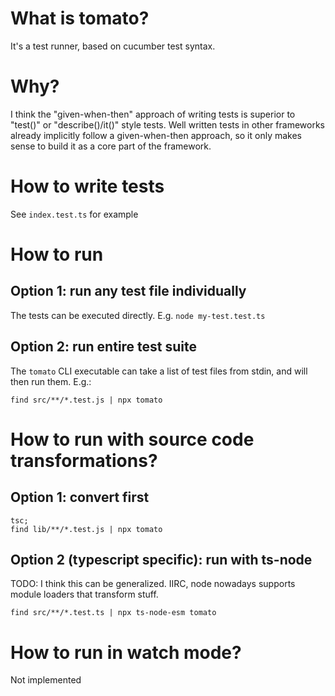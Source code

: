 # What is tomato?

It's a test runner, based on cucumber test syntax.

# Why?

I think the "given-when-then" approach of writing tests is superior to "test()" or "describe()/it()" style tests.
Well written tests in other frameworks already implicitly follow a given-when-then approach,
so it only makes sense to build it as a core part of the framework.

# How to write tests

See `index.test.ts` for example

# How to run
## Option 1: run any test file individually

The tests can be executed directly. E.g. `node my-test.test.ts`

## Option 2: run entire test suite

The `tomato` CLI executable can take a list of test files from stdin, and will then run them. E.g.:

```
find src/**/*.test.js | npx tomato
```

# How to run with source code transformations?
## Option 1: convert first

```
tsc;
find lib/**/*.test.js | npx tomato
```

## Option 2 (typescript specific): run with ts-node
TODO: I think this can be generalized. IIRC, node nowadays supports module loaders that transform stuff.
```
find src/**/*.test.ts | npx ts-node-esm tomato
```

# How to run in watch mode?
Not implemented

